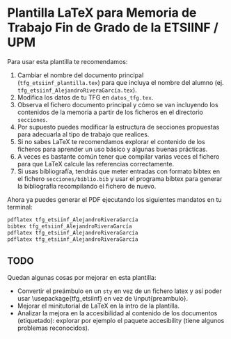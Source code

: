 # Plantilla LaTeX para Memoria de Trabajo Fin de Grado de la ETSIINF / UPM

Para usar esta plantilla te recomendamos:

1. Cambiar el nombre del documento principal (`tfg_etsiinf_plantilla.tex`) para
   que incluya el nombre del alumno (ej. `tfg_etsiinf_AlejandroRiveraGarcía.tex`).
2. Modifica los datos de tu TFG en `datos_tfg.tex`.
3. Observa el fichero documento principal y cómo se van incluyendo los
   contenidos de la memoria a partir de los ficheros en el directorio
   `secciones`.
4. Por supuesto puedes modificar la estructura de secciones propuestas
   para adecuarla al tipo de trabajo que realices.
5. Si no sabes LaTeX te recomendamos explorar el contenido de los
   ficheros para aprender un uso básico y algunas buenas prácticas.
6. A veces es bastante común tener que compilar varias veces el
   fichero para que LaTeX calcule las referencias correctamente.
7. Si usas bibliografía, tendrás que meter entradas con formato bibtex
   en el fichero `secciones/biblio.bib` y usar el programa bibtex para
   generar la bibliografía recompilando el fichero de nuevo.

Ahora ya puedes generar el PDF ejecutando los siguientes mandatos en tu terminal:

```bash
pdflatex tfg_etsiinf_AlejandroRiveraGarcía
bibtex tfg_etsiinf_AlejandroRiveraGarcía
pdflatex tfg_etsiinf_AlejandroRiveraGarcía
pdflatex tfg_etsiinf_AlejandroRiveraGarcía
```

## TODO

Quedan algunas cosas por mejorar en esta plantilla:

- Convertir el preámbulo en un `sty` en vez de un fichero latex y así
  poder usar \usepackage{tfg_etsiinf} en vez de \input{preambulo}.
- Mejorar el minitutorial de LaTeX en la intro de la plantilla.
- Analizar la mejora en la accesibilidad al contenido de los
  documentos (etiquetado): explorar por ejemplo el paquete
  accesibility (tiene algunos problemas reconocidos).
